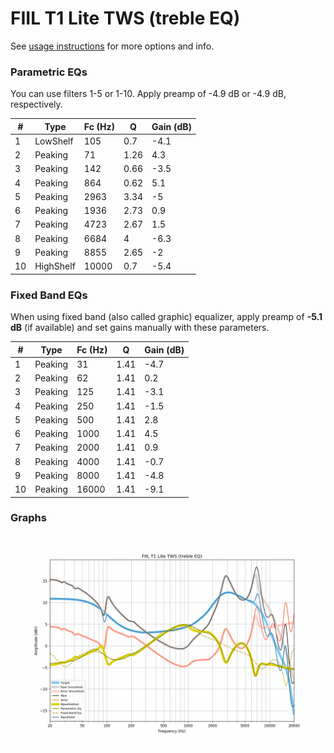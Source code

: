 # FIIL T1 Lite TWS (treble EQ)
See [usage instructions](https://github.com/jaakkopasanen/AutoEq#usage) for more options and info.

### Parametric EQs
You can use filters 1-5 or 1-10. Apply preamp of -4.9 dB or -4.9 dB, respectively.

|   # | Type      |   Fc (Hz) |    Q |   Gain (dB) |
|-----|-----------|-----------|------|-------------|
|   1 | LowShelf  |       105 | 0.7  |        -4.1 |
|   2 | Peaking   |        71 | 1.26 |         4.3 |
|   3 | Peaking   |       142 | 0.66 |        -3.5 |
|   4 | Peaking   |       864 | 0.62 |         5.1 |
|   5 | Peaking   |      2963 | 3.34 |        -5   |
|   6 | Peaking   |      1936 | 2.73 |         0.9 |
|   7 | Peaking   |      4723 | 2.67 |         1.5 |
|   8 | Peaking   |      6684 | 4    |        -6.3 |
|   9 | Peaking   |      8855 | 2.65 |        -2   |
|  10 | HighShelf |     10000 | 0.7  |        -5.4 |

### Fixed Band EQs
When using fixed band (also called graphic) equalizer, apply preamp of **-5.1 dB** (if available) and set gains manually with these parameters.

|   # | Type    |   Fc (Hz) |    Q |   Gain (dB) |
|-----|---------|-----------|------|-------------|
|   1 | Peaking |        31 | 1.41 |        -4.7 |
|   2 | Peaking |        62 | 1.41 |         0.2 |
|   3 | Peaking |       125 | 1.41 |        -3.1 |
|   4 | Peaking |       250 | 1.41 |        -1.5 |
|   5 | Peaking |       500 | 1.41 |         2.8 |
|   6 | Peaking |      1000 | 1.41 |         4.5 |
|   7 | Peaking |      2000 | 1.41 |         0.9 |
|   8 | Peaking |      4000 | 1.41 |        -0.7 |
|   9 | Peaking |      8000 | 1.41 |        -4.8 |
|  10 | Peaking |     16000 | 1.41 |        -9.1 |

### Graphs
![](./FIIL%20T1%20Lite%20TWS%20(treble%20EQ).png)
